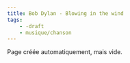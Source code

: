 ```yaml
---
title: Bob Dylan - Blowing in the wind
tags:
    - -draft
    - musique/chanson
---
```


Page créée automatiquement, mais vide.

